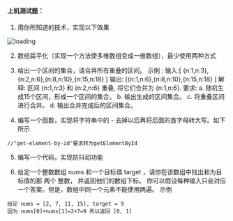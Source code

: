 #### 上机测试题：

1. 用你所知道的技术，实现以下效果

![loading](https://user-images.githubusercontent.com/65204427/184561920-f4b4ad4b-e59b-452a-ab43-c1a92b055f4d.gif)

2. 数组扁平化（实现一个方法使多维数组变成一维数组），最少使用两种方式

3. 给出一个区间的集合，请合并所有重叠的区间。 
示例 :
输入:[ {n:1,n:3},{n:2,n:6},{n:8,n:10},{n:15,n:18} ]
输出: [{n:1,n:6},{n:8,n:10},{n:15,n:18} ]
解释: 区间 {n:1,n:3} 和 {n:2,n:6} 重叠, 将它们合并为 {n:1,n:6}. 要求:
a. 随机生成15个区间，形成一个区间的集合。 
b. 输出生成的区间集合。
c. 将重叠区间进行合并。
d. 输出合并完成后的区间集合。

4. 编写一个函数，实现将字符串中的 - 去掉以后再将后面的首字母转大写。如下所示
```
//"get-element-by-id"要求转为getElementById
```
5. 编写一个代码，实现防抖动功能

6. 给定一个整数数组 nums 和一个目标值 target ，请你在该数组中找出和为目标值的那 两个 整数， 并返回他们的数组下标。
你可以假设每种输入只会对应一个答案。但是，数组中同一个元素不能使用两遍。
示例
```
给定 nums = [2, 7, 11, 15], target = 9
因为 nums[0]+nums[1]=2+7=9 所以返回 [0, 1]
```
